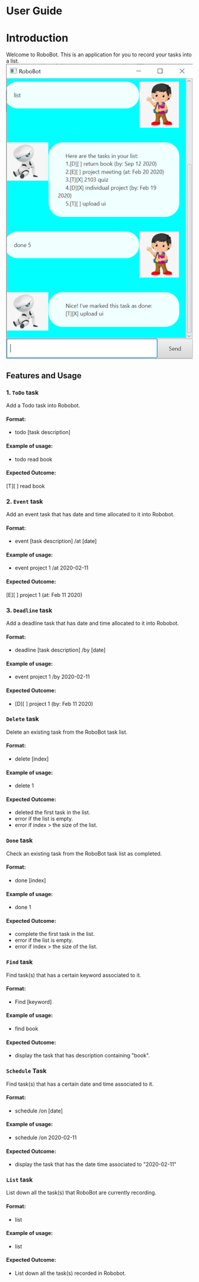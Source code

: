 # User Guide

# Introduction
Welcome to RoboBot. This is an application for you to record your tasks into a list.
![Image of RoboBot](./Ui.png)

## Features and Usage
### 1. `ToDo` task
Add a Todo task into Robobot.
#### Format:
- todo [task description]
  
#### Example of usage:
- todo read book

#### Expected Outcome:
[T][ ] read book

### 2. `Event` task
Add an event task that has date and time allocated to it into Robobot.
#### Format:
- event [task description] /at [date]

#### Example of usage:
- event project 1 /at 2020-02-11

#### Expected Outcome:
[E][ ] project 1 (at: Feb 11 2020)


### 3. `Deadline` task
Add a deadline task that has date and time allocated to it into Robobot.
#### Format:
- deadline [task description] /by [date]

#### Example of usage:
- event project 1 /by 2020-02-11

#### Expected Outcome:
- [D][ ] project 1 (by: Feb 11 2020)


### `Delete` task
Delete an existing task from the RoboBot task list.
#### Format:
- delete [index]

#### Example of usage:
- delete 1

#### Expected Outcome:
- deleted the first task in the list.
- error if the list is empty.
- error if index > the size of the list.


### `Done` task
Check an existing task from the RoboBot task list as completed.
#### Format:
- done [index]

#### Example of usage:
- done 1

#### Expected Outcome:
- complete the first task in the list.
- error if the list is empty.
- error if index > the size of the list.


### `Find` task
Find task(s) that has a certain keyword associated to it.
#### Format:
- Find [keyword]

#### Example of usage:
- find book

#### Expected Outcome:
- display the task that has description containing "book".


### `Schedule` Task
Find task(s) that has a certain date and time associated to it.
#### Format:
- schedule /on [date]

#### Example of usage:
- schedule /on 2020-02-11

#### Expected Outcome:
- display the task that has the date time associated to "2020-02-11"


### `List` task
List down all the task(s) that RoboBot are currently recording.
#### Format:
- list

#### Example of usage:
- list

#### Expected Outcome:
- List down all the task(s) recorded in Robobot.

